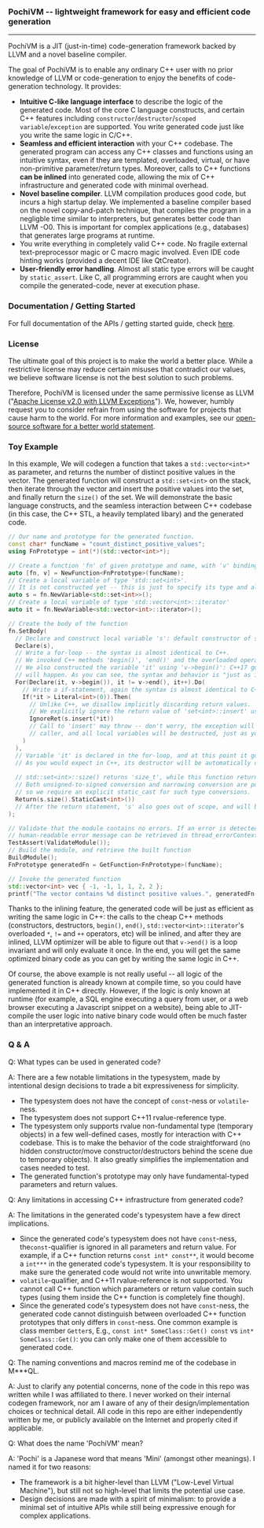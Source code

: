 ### PochiVM -- lightweight framework for easy and efficient code generation
------
PochiVM is a JIT (just-in-time) code-generation framework backed by LLVM and a novel baseline compiler. 
<!--
JIT code-generation, the technique of compiling user logic (e.g. a SQL query, or a Javascript snippet) into native binary code on-the-fly, offers drastically improved performance compared with traditional interpretative approach, and is widely used in applications from SQL servers to web browsers. However, the steep learning curve of LLVM, and the large gap between "*what the low-level LLVM APIs provide*" and "*what a high-level application needs*" might have prevented many developers from trying it. 
-->
The goal of PochiVM is to enable any ordinary C++ user with no prior knowledge of LLVM or code-generation to enjoy the benefits of code-generation technology. It provides:
 - **Intuitive C-like language interface** to describe the logic of the generated code. Most of the core C language constructs, and certain C++ features including `constructor`/`destructor`/`scoped variable`/`exception` are supported. You write generated code just like you write the same logic in C/C++.
 - **Seamless and efficient interaction** with your C++ codebase. The generated program can access any C++ classes and functions using an intuitive syntax, even if they are templated, overloaded, virtual, or have non-primitive parameter/return types. Moreover, calls to C++ functions **can be inlined** into generated code, allowing the mix of C++ infrastructure and generated code with minimal overhead. 
 - **Novel baseline compiler**. LLVM compilation produces good code, but incurs a high startup delay. We implemented a baseline compiler based on the novel copy-and-patch technique, that compiles the program in a negligble time similar to interpreters, but generates better code than LLVM -O0. This is important for complex applications (e.g., databases) that generates large programs at runtime.  
 - You write everything in completely valid C++ code. No fragile external text-preprocessor magic or C macro magic involved. Even IDE code hinting works (provided a decent IDE like QtCreator).
 - **User-friendly error handling**. Almost all static type errors will be caught by `static_assert`. Like C, all programming errors are caught when you compile the generated-code, never at execution phase.

### Documentation / Getting Started 

For full documentation of the APIs / getting started guide, check [here](https://sillycross.github.io/PochiVM).

### License

The ultimate goal of this project is to make the world a better place. While a restrictive license may reduce certain misuses that contradict our values, we believe software license is not the best solution to such problems. 

Therefore, PochiVM is licensed under the same permissive license as LLVM ("[Apache License v2.0 with LLVM Exceptions](https://releases.llvm.org/10.0.0/LICENSE.TXT)"). We, however, humbly request you to consider refrain from using the software for projects that cause harm to the world. For more information and examples, see our [open-source software for a better world statement](oss-for-a-better-world.md).

### Toy Example
In this example, We will codegen a function that takes a `std::vector<int>*` as parameter, and returns the number of distinct positive values in the vector. The generated function will construct a `std::set<int>` on the stack, then iterate through the vector and insert the positive values into the set, and finally return the `size()` of the set. We will demonstrate the basic language constructs, and the seamless interaction between C++ codebase (in this case, the C++ STL, a heavily templated libary) and the generated code. 

```cpp
// Our name and prototype for the generated function.
const char* funcName = "count_distinct_positive_values";
using FnPrototype = int(*)(std::vector<int>*);

// Create a function 'fn' of given prototype and name, with 'v' binding to its first parameter.
auto [fn, v] = NewFunction<FnPrototype>(funcName);
// Create a local variable of type 'std::set<int>'.
// It is not constructed yet -- this is just to specify its type and allow us to cite it later.
auto s = fn.NewVariable<std::set<int>>();
// Create a local variable of type 'std::vector<int>::iterator'
auto it = fn.NewVariable<std::vector<int>::iterator>();

// Create the body of the function
fn.SetBody(
  // Declare and construct local variable 's': default constructor of std::set<int> is called.
  Declare(s),
  // Write a for-loop -- the syntax is almost identical to C++.
  // We invoked C++ methods 'begin()', 'end()' and the overloaded operators '!=', '++'. 
  // We also constructed the variable 'it' using 'v->begin()': C++17 guaranteed-copy-elision
  // will happen. As you can see, the syntax and behavior is "just as if" you were writing C++.
  For(Declare(it, v->begin()), it != v->end(), it++).Do(
    // Write a if-statement, again the syntax is almost identical to C++.
    If(*it > Literal<int>(0)).Then(
      // Unlike C++, we disallow implicitly discarding return values.
      // We explicitly ignore the return value of 'set<int>::insert' using 'IgnoreRet'.
      IgnoreRet(s.insert(*it))
      // Call to 'insert' may throw -- don't worry, the exception will just propagate to the 
      // caller, and all local variables will be destructed, just as you would expect in C++.
    )
  ),
  // Variable 'it' is declared in the for-loop, and at this point it goes out of scope.
  // As you would expect in C++, its destructor will be automatically called at this point. 
  
  // std::set<int>::size() returns 'size_t', while this function returns 'int'. 
  // Both unsigned-to-signed conversion and narrowing conversion are potentially unsafe,  
  // so we require an explicit static_cast for such type conversions.
  Return(s.size().StaticCast<int>())
  // After the return statement, 's' also goes out of scope, and will be destructed.
);

// Validate that the module contains no errors. If an error is detected, 
// human-readable error message can be retrieved in thread_errorContext->m_errorMsg 
TestAssert(ValidateModule());
// Build the module, and retrieve the built function
BuildModule();
FnPrototype generatedFn = GetFunction<FnPrototype>(funcName);

// Invoke the generated function
std::vector<int> vec { -1, -1, 1, 1, 2, 2 };
printf("The vector contains %d distinct positive values.", generatedFn(&vec));  // outputs 2
```

Thanks to the inlining feature, the generated code will be just as efficient as writing the same logic in C++: the calls to the cheap C++ methods (constructors, destructors, `begin()`, `end()`, `std::vector<int>::iterator`'s overloaded `*`, `!=` and `++` operators, etc) will be inlined, and after they are inlined, LLVM optimizer will be able to figure out that `v->end()` is a loop invariant and will only evaluate it once. In the end, you will get the same optimized binary code as you can get by writing the same logic in C++.

Of course, the above example is not really useful -- all logic of the generated function is already known at compile time, so you could have implemented it in C++ directly. However, if the logic is only known at runtime (for example, a SQL engine executing a query from user, or a web browser executing a Javascript snippet on a website), being able to JIT-compile the user logic into native binary code would often be much faster than an interpretative approach.

### Q & A

Q: What types can be used in generated code?

A: There are a few notable limitations in the typesystem, made by intentional design decisions to trade a bit expressiveness for simplicity.
 - The typesystem does not have the concept of `const`-ness or `volatile`-ness. 
 - The typesystem does not support C++11 rvalue-reference type.
 - The typesystem only supports rvalue non-fundamental type (temporary objects) in a few well-defined cases, mostly for interaction with C++ codebase. This is to make the behavior of the code straightforward (no hidden constructor/move constructor/destructors behind the scene due to temporary objects). It also greatly simplifies the implementation and cases needed to test.
 - The generated function's prototype may only have fundamental-typed parameters and return values.
 
Q: Any limitations in accessing C++ infrastructure from generated code?

A: The limitations in the generated code's typesystem have a few direct implications.
 - Since the generated code's typesystem does not have `const`-ness, the`const`-qualifier is ignored in all parameters and return value. For example, if a C++ function returns `const int* const**`, it would become a `int***` in the generated code's typesystem. It is your responsibility to make sure the generated code would not write into unwritable memory.
 - `volatile`-qualifier, and C++11 rvalue-reference is not supported. You cannot call C++ function which parameters or return value contain such types (using them inside the C++ function is completely fine though).
 - Since the generated code's typesystem does not have `const`-ness, the generated code cannot distinguish between overloaded C++ function prototypes that only differs in `const`-ness. One common example is class member `Getter`s, E.g., `const int* SomeClass::Get() const` vs `int* SomeClass::Get()`: you can only make one of them accessible to generated code.

Q: The naming conventions and macros remind me of the codebase in M***QL.

A: Just to clarify any potential concerns, none of the code in this repo was written while I was affiliated to there. I never worked on their internal codegen framework, nor am I aware of any of their design/implementation choices or technical detail. All code in this repo are either independently written by me, or publicly available on the Internet and properly cited if applicable.

Q: What does the name 'PochiVM' mean?

A: 'Pochi' is a Japanese word that means 'Mini' (amongst other meanings). I named it for two reasons:
 - The framework is a bit higher-level than LLVM ("Low-Level Virtual Machine"), but still not so high-level that limits the potential use case. 
 - Design decisions are made with a spirit of minimalism: to provide a minimal set of intuitive APIs while still being expressive enough for complex applications.

